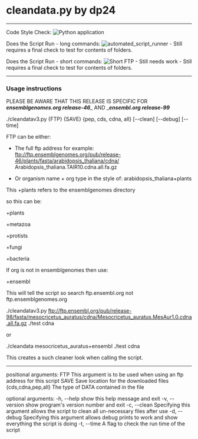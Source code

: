 # cleandata.py by dp24
---
Code Style Check: ![Python application](https://github.com/DLBPointon/gEVAL_cleaner/workflows/Python%20application/badge.svg?branch=master)

Does the Script Run - long commands: ![automated_script_runner](https://github.com/DLBPointon/gEVAL_cleaner/workflows/automated_script_runner/badge.svg?branch=master) - Still requires a final check to test for contents of folders.

Does the Script Run - short commands: ![Short FTP - Still needs work](https://github.com/DLBPointon/gEVAL_cleaner/workflows/Short%20FTP%20-%20Still%20needs%20work/badge.svg?branch=master) - Still requires a final check to test for contents of folders.

---
### Usage instructions

PLEASE BE AWARE THAT THIS RELEASE IS SPECIFIC FOR __***ensemblgenomes.org release-46***___ AND ___***ensembl.org release-99***__

./cleandatav3.py {FTP} {SAVE} {pep, cds, cdna, all}
                 [--clean] [--debug] [--time]

FTP can be either:
- The full ftp address for example:
        ftp://ftp.ensemblgenomes.org/pub/release-46/plants/fasta/arabidopsis_thaliana/cdna/
        Arabidopsis_thaliana.TAIR10.cdna.all.fa.gz

- Or organism name + org type in the style of:
        arabidopsis_thaliana+plants
        
This +plants refers to the ensemblgenomes directory

so this can be:

+plants

+metazoa

+protists

+fungi

+bacteria

If org is not in ensemblgenomes then use:

+ensembl

This will tell the script so search ftp.ensembl.org not ftp.ensemblgenomes.org

./cleandatav3.py ftp://ftp.ensembl.org/pub/release-98/fasta/mesocricetus_auratus/cdna/Mesocricetus_auratus.MesAur1.0.cdna.all.fa.gz ./test cdna

or

./cleandata mesocricetus_auratus+ensembl ./test cdna

This creates a such cleaner look when calling the script.

-------------

positional arguments:
  FTP                 This argument is to be used when using an ftp address
                      for this script
  SAVE                Save location for the downloaded files
  {cds,cdna,pep,all}  The type of DATA contained in the file

optional arguments:
  -h, --help          show this help message and exit
  -v, --version       show program's version number and exit
  -c, --clean         Specifying this argument allows the script to clean all
                      un-necessary files after use
  -d, --debug         Specifying this argument allows debug prints to work and
                      show everything the script is doing
  -t, --time          A flag to check the run time of the script


